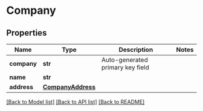 # Company

## Properties
Name | Type | Description | Notes
------------ | ------------- | ------------- | -------------
**company** | **str** | Auto-generated primary key field | 
**name** | **str** |  | 
**address** | [**CompanyAddress**](CompanyAddress.md) |  | 

[[Back to Model list]](../README.md#documentation-for-models) [[Back to API list]](../README.md#documentation-for-api-endpoints) [[Back to README]](../README.md)

